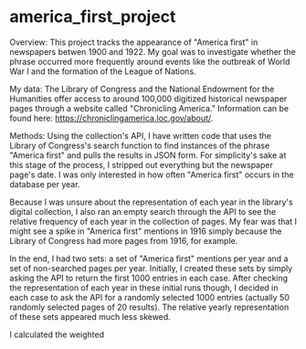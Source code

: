 # america_first_project

Overview: This project tracks the appearance of "America first" in newspapers betwen 1900 and 1922. My goal was to investigate whether the phrase occurred more frequently around events like the outbreak of World War I and the formation of the League of Nations. 

My data: The Library of Congress and the National Endowment for the Humanities offer access to around 100,000 digitized historical newspaper pages through a website called "Chronicling America." Information can be found here: https://chroniclingamerica.loc.gov/about/.

Methods: Using the collection's API, I have written code that uses the Library of Congress's search function to find instances of the phrase "America first" and pulls the results in JSON form. For simplicity's sake at this stage of the process, I stripped out everything but the newspaper page's date. I was only interested in how often "America first" occurs in the database per year.

Because I was unsure about the representation of each year in the library's digital collection, I also ran an empty search through the API to see the relative frequency of each year in the collection of pages. My fear was that I might see a spike in "America first" mentions in 1916 simply because the Library of Congress had more pages from 1916, for example.

In the end, I had two sets: a set of "America first" mentions per year and a set of non-searched pages per year. Initially, I created these sets by simply asking the API to return the first 1000 entries in each case. After checking the representation of each year in these initial runs though, I decided in each case to ask the API for a randomly selected 1000 entries (actually 50 randomly selected pages of 20 results). The relative yearly representation of these sets appeared much less skewed.

I calculated the weighted 

